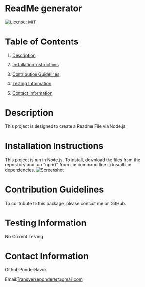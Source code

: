 # ReadMe generator
  [![License: MIT](https://img.shields.io/badge/License-MIT-yellow.svg)](https://opensource.org/licenses/MIT)
  # Table of Contents
  1. [Description](#description)
  
  2. [Installation Instructions](#installationinstructions)
  
  3. [Contribution Guidelines](#contributionguidelines)
  
  4. [Testing Information](#testinginformation)
  
  5. [Contact Information](#contactinformation)

  # Description 
  This project is designed to create a Readme File via Node.js
  # Installation Instructions
  This project is run in Node.js. To install, download the files from the repository and run "npm i" from the command line to install the dependencies.
  ![Screenshot](undefined)
  # Contribution Guidelines
  To contribute to this package, please contact me on GitHub.
  # Testing Information
  No Current Testing
  # Contact Information
  Github:PonderHavok
 
  Email:Transverseponderer@gmail.com
